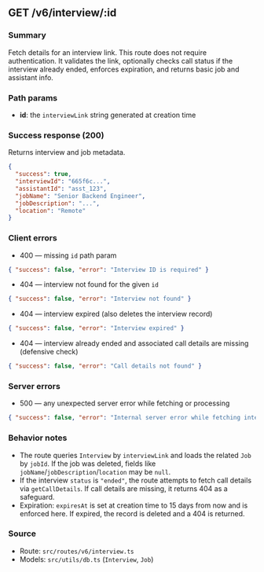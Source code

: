 ## GET /v6/interview/:id

### Summary
Fetch details for an interview link. This route does not require authentication. It validates the link, optionally checks call status if the interview already ended, enforces expiration, and returns basic job and assistant info.

### Path params
- **id**: the `interviewLink` string generated at creation time

### Success response (200)
Returns interview and job metadata.

```json
{
  "success": true,
  "interviewId": "665f6c...",
  "assistantId": "asst_123",
  "jobName": "Senior Backend Engineer",
  "jobDescription": "...",
  "location": "Remote"
}
```

### Client errors
- 400 — missing `id` path param
```json
{ "success": false, "error": "Interview ID is required" }
```

- 404 — interview not found for the given `id`
```json
{ "success": false, "error": "Interview not found" }
```

- 404 — interview expired (also deletes the interview record)
```json
{ "success": false, "error": "Interview expired" }
```

- 404 — interview already ended and associated call details are missing (defensive check)
```json
{ "success": false, "error": "Call details not found" }
```

### Server errors
- 500 — any unexpected server error while fetching or processing
```json
{ "success": false, "error": "Internal server error while fetching interview" }
```

### Behavior notes
- The route queries `Interview` by `interviewLink` and loads the related `Job` by `jobId`. If the job was deleted, fields like `jobName`/`jobDescription`/`location` may be `null`.
- If the interview `status` is `"ended"`, the route attempts to fetch call details via `getCallDetails`. If call details are missing, it returns 404 as a safeguard.
- Expiration: `expiresAt` is set at creation time to 15 days from now and is enforced here. If expired, the record is deleted and a 404 is returned.

### Source
- Route: `src/routes/v6/interview.ts`
- Models: `src/utils/db.ts` (`Interview`, `Job`)

